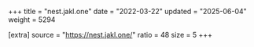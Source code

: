 +++
title = "nest.jakl.one"
date = "2022-03-22"
updated = "2025-06-04"
weight = 5294

[extra]
source = "https://nest.jakl.one/"
ratio = 48
size = 5
+++
